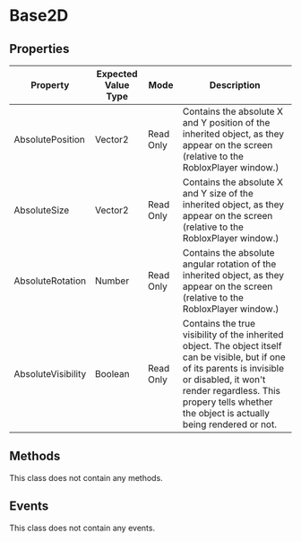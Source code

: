 # Base2D

## Properties

| Property | Expected Value Type | Mode | Description |
| -------- | ------------------- | ---- | ----------- |
| AbsolutePosition | Vector2 | Read Only | Contains the absolute X and Y position of the inherited object, as they appear on the screen (relative to the RobloxPlayer window.) |
| AbsoluteSize | Vector2 | Read Only | Contains the absolute X and Y size of the inherited object, as they appear on the screen (relative to the RobloxPlayer window.) |
| AbsoluteRotation | Number | Read Only | Contains the absolute angular rotation of the inherited object, as they appear on the screen (relative to the RobloxPlayer window.) |
| AbsoluteVisibility | Boolean | Read Only | Contains the true visibility of the inherited object. The object itself can be visible, but if one of its parents is invisible or disabled, it won't render regardless. This propery tells whether the object is actually being rendered or not. |

## Methods

This class does not contain any methods.

## Events

This class does not contain any events.
